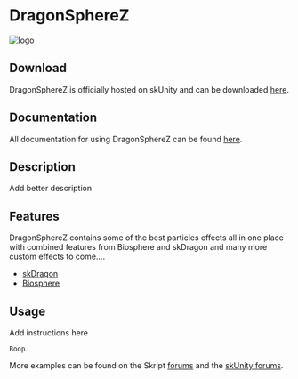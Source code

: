 DragonSphereZ
=========

![logo](http://i.imgur.com/PyrlOOo.png "")

## Download
DragonSphereZ is officially hosted on skUnity and can be downloaded [here](https://forums.skunity.com/t/addon-skdragon-0-07-0-eta-added-drawplanet-drawbreath-and-drawcylinder-particle-trails-effects/2397).

## Documentation
All documentation for using DragonSphereZ can be found [here](http://www.skunity.com/DragonSphereZ).

## Description
Add better description

## Features
DragonSphereZ contains some of the best particles effects all in one place with combined features from Biosphere and skDragon and many more custom effects to come....

* [skDragon](https://forums.skunity.com/t/addon-skdragon-0-07-0-eta-added-drawplanet-drawbreath-and-drawcylinder-particle-trails-effects/2397)
* [Biosphere](https://forums.skunity.com/t/addon-biosphere-1-0-4-beta-added-chunk-support/2302)


## Usage
Add instructions here

```
Boop
```

More examples can be found on the Skript [forums](http://dev.bukkit.org/bukkit-plugins/skript/forum/) and the [skUnity forums](http://forums.skunity.com/).
